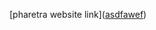  [pharetra website link](<a href="https://onurmaden.github.io/pharetra/" target="_blank">asdfawef</a>)


